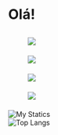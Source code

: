 # Olá!


 <h2>
   <figure>
<img src="https://img.shields.io/badge/Python-14354C?style=for-the-badge&logo=python&logoColor=white">
</figure>
  <figure>
  <img src="https://img.shields.io/badge/PHP-777BB4?style=for-the-badge&logo=php&logoColor=white">
</figure>
<figure>
<img src="https://img.shields.io/badge/MongoDB-4EA94B?style=for-the-badge&logo=mongodb&logoColor=white">
</figure>
<figure>
<img src="https://img.shields.io/badge/MySQL-00000F?style=for-the-badge&logo=mysql&logoColor=white">
</figure>



 </h2>


![My Statics ](https://github-readme-stats.vercel.app/api?username=matthvll&show_icons=true&theme=radical&include_all_commits=true&count_private=true) <br>
![Top Langs](https://github-readme-stats.vercel.app/api/top-langs/?username=matthvll&layout=compact&langs_count=7&theme=radical) <br>
